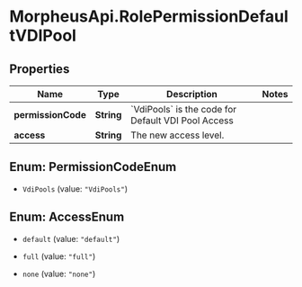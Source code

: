 # MorpheusApi.RolePermissionDefaultVDIPool

## Properties

Name | Type | Description | Notes
------------ | ------------- | ------------- | -------------
**permissionCode** | **String** | &#x60;VdiPools&#x60; is the code for Default VDI Pool Access | 
**access** | **String** | The new access level. | 



## Enum: PermissionCodeEnum


* `VdiPools` (value: `"VdiPools"`)





## Enum: AccessEnum


* `default` (value: `"default"`)

* `full` (value: `"full"`)

* `none` (value: `"none"`)




